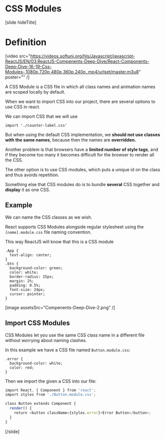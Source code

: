 # CSS Modules

[slide hideTitle]

# Definition

[video src="https://videos.softuni.org/hls/Javascript/javascript-ReactJS/EN/03.ReactJS-Compenents-Deep-Dive/React-Components-Deep-Dive-16-19-Css-Modules-,1080p,720p,480p,360p,240p,.mp4/urlset/master.m3u8" poster="" /]

A CSS Module is a CSS file in which all class names and animation names are scoped locally by default.

When we want to import CSS into our project, there are several options to use CSS in react.

We can import CSS that we will use

`import './counter-label.css'`

But when using the default CSS implementation, we **should not use classes with the same names**, because then the names are **overridden.**

Another problem is that browsers have a **limited number of style tags**, and if they become too many it becomes difficult for the browser to render all the CSS.

The other option is to use CSS modules, which puts a unique id on the class and thus avoids repetition.

Something else that CSS modules do is to bundle **several** CSS together and **display** it as one CSS.

## Example

We can name the CSS classes as we wish.

React supports CSS Modules alongside regular stylesheet using the `[name].module.css` file naming convention.

This way ReactJS will know that this is a CSS module

```
.App {
  text-align: center;
}
.btn {
  background-color: green;
  color: white;
  border-radius: 15px;
  margin: 2%;
  padding: 0.5%;
  font-size: 24px;
  cursor: pointer;
}

```

[image assetsSrc="Compenents-Deep-Dive-2.png" /]

## Import CSS Modules

CSS Modules let you use the same CSS class name in a different file without worrying about naming clashes.

In this example we have a CSS file named `Button.module.css`:

```
.error {
  background-color: white;
  color: red;
}
```

Then we import the given a CSS into our file:

```js
import React, { Component } from 'react';
import styles from './Button.module.css';

class Button extends Component {
  render() {
    return <button className={styles.error}>Error Button</button>;
  }
}
```

[/slide]
